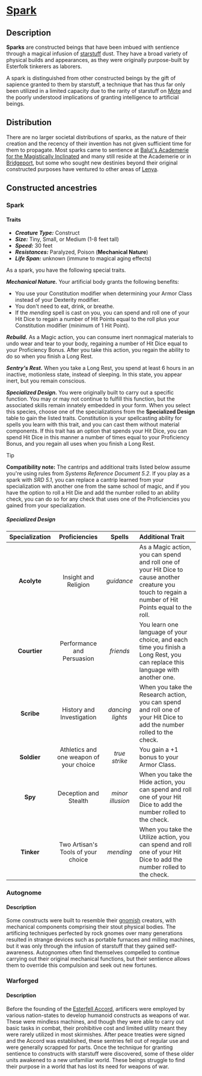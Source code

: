 # [Spark](https://github.com/mpanighetti/dnd5e-species/blob/main/constructs/spark.md)

## Description

**Sparks** are constructed beings that have been imbued with sentience through a magical infusion of [starstuff](../artifacts/starstuff.md) dust. They have a broad variety of physical builds and appearances, as they were originally purpose-built by Esterfolk tinkerers as laborers.

A spark is distinguished from other constructed beings by the gift of sapience granted to them by starstuff, a technique that has thus far only been utilized in a limited capacity due to the rarity of starstuff on [Mote](../mote/mote.md) and the poorly understood implications of granting intelligence to artificial beings.

## Distribution

There are no larger societal distributions of sparks, as the nature of their creation and the recency of their invention has not given sufficient time for them to propagate. Most sparks came to sentience at [Balut's Academerie for the Magistically Inclinated](../organizations/baluts-academerie/baluts-academerie.md) and many still reside at the Academerie or in [Bridgeport](../societies/esterfell-accord/bridgeport/bridgeport.md), but some who sought new destinies beyond their original constructed purposes have ventured to other areas of [Lenya](../mote/esterfell/lenya/lenya.md).

## Constructed ancestries

### Spark

#### Traits

- _**Creature Type:**_ Construct
- _**Size:**_ Tiny, Small, or Medium (1-8 feet tall)
- _**Speed:**_ 30 feet
- _**Resistances:**_ Paralyzed, Poison (**Mechanical Nature**)
- _**Life Span:**_ unknown (immune to magical aging effects)

As a spark, you have the following special traits.

_**Mechanical Nature.**_ Your artificial body grants the following benefits:

- You use your Constitution modifier when determining your Armor Class instead of your Dexterity modifier.
- You don't need to eat, drink, or breathe.
- If the _mending_ spell is cast on you, you can spend and roll one of your Hit Dice to regain a number of Hit Points equal to the roll plus your Constitution modifier (minimum of 1 Hit Point).

_**Rebuild.**_ As a Magic action, you can consume inert nonmagical materials to undo wear and tear to your body, regaining a number of Hit Dice equal to your Proficiency Bonus. After you take this action, you regain the ability to do so when you finish a Long Rest.

_**Sentry's Rest.**_ When you take a Long Rest, you spend at least 6 hours in an inactive, motionless state, instead of sleeping. In this state, you appear inert, but you remain conscious.

_**Specialized Design.**_ You were originally built to carry out a specific function. You may or may not continue to fulfill this function, but the associated skills remain innately embedded in your form. When you select this species, choose one of the specializations from the **Specialized Design** table to gain the listed traits. Constitution is your spellcasting ability for spells you learn with this trait, and you can cast them without material components. If this trait has an option that spends your Hit Dice, you can spend Hit Dice in this manner a number of times equal to your Proficiency Bonus, and you regain all uses when you finish a Long Rest.

> [!TIP]
> **Compatibility note:** The cantrips and additional traits listed below assume you're using rules from _Systems Reference Document 5.2_. If you play as a spark with _SRD 5.1_, you can replace a cantrip learned from your specialization with another one from the same school of magic, and if you have the option to roll a Hit Die and add the number rolled to an ability check, you can do so for any check that uses one of the Proficiencies you gained from your specialization.

##### Specialized Design
| Specialization | Proficiencies | Spells | Additional Trait |
|:--------------:|:-------------:|:------:|:-----------------|
| **Acolyte**    | Insight and Religion | _guidance_ | As a Magic action, you can spend and roll one of your Hit Dice to cause another creature you touch to regain a number of Hit Points equal to the roll. |
| **Courtier**   | Performance and Persuasion | _friends_ | You learn one language of your choice, and each time you finish a Long Rest, you can replace this language with another one. |
| **Scribe**     | History and Investigation | _dancing lights_ | When you take the Research action, you can spend and roll one of your Hit Dice to add the number rolled to the check. |
| **Soldier**    | Athletics and one weapon of your choice | _true strike_ | You gain a +1 bonus to your Armor Class. |
| **Spy**        | Deception and Stealth | _minor illusion_ | When you take the Hide action, you can spend and roll one of your Hit Dice to add the number rolled to the check. |
| **Tinker**     | Two Artisan's Tools of your choice | _mending_ | When you take the Utilize action, you can spend and roll one of your Hit Dice to add the number rolled to the check. |

### Autognome

#### Description

Some constructs were built to resemble their [gnomish](gnome.md) creators, with mechanical components comprising their stout physical bodies. The artificing techniques perfected by rock gnomes over many generations resulted in strange devices such as portable furnaces and milling machines, but it was only through the infusion of starstuff that they gained self-awareness. Autognomes often find themselves compelled to continue carrying out their original mechanical functions, but their sentience allows them to override this compulsion and seek out new fortunes.

### Warforged

#### Description

Before the founding of the [Esterfell Accord](../societies/esterfell-accord/esterfell-accord.md), artificers were employed by various nation-states to develop humanoid constructs as weapons of war. These were mindless machines, and though they were able to carry out basic tasks in combat, their prohibitive cost and limited utility meant they were rarely utilized in most skirmishes. After peace treaties were signed and the Accord was established, these sentries fell out of regular use and were generally scrapped for parts. Once the technique for granting sentience to constructs with starstuff were discovered, some of these older units awakened to a new unfamiliar world. These beings struggle to find their purpose in a world that has lost its need for weapons of war.
